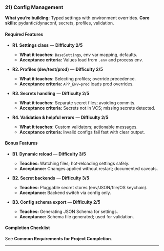 ### 21) Config Management
**What you’re building:** Typed settings with environment overrides.
**Core skills:** pydantic/dynaconf, secrets, profiles, validation.

#### Required Features
- **R1. Settings class** — **Difficulty 2/5**
  - **What it teaches:** `BaseSettings`, env var mapping, defaults.
  - **Acceptance criteria:** Values load from `.env` and process env.

- **R2. Profiles (dev/test/prod)** — **Difficulty 2/5**
  - **What it teaches:** Selecting profiles; override precedence.
  - **Acceptance criteria:** `APP_ENV=prod` loads prod overrides.

- **R3. Secrets handling** — **Difficulty 2/5**
  - **What it teaches:** Separate secret files; avoiding commits.
  - **Acceptance criteria:** Secrets not in VCS; missing secrets detected.

- **R4. Validation & helpful errors** — **Difficulty 2/5**
  - **What it teaches:** Custom validators; actionable messages.
  - **Acceptance criteria:** Invalid configs fail fast with clear output.

#### Bonus Features
- **B1. Dynamic reload** — **Difficulty 3/5**
  - **Teaches:** Watching files; hot‑reloading settings safely.
  - **Acceptance:** Changes applied without restart; documented caveats.

- **B2. Secret backends** — **Difficulty 3/5**
  - **Teaches:** Pluggable secret stores (env/JSON/file/OS keychain).
  - **Acceptance:** Backend switch via config only.

- **B3. Config schema export** — **Difficulty 2/5**
  - **Teaches:** Generating JSON Schema for settings.
  - **Acceptance:** Schema file generated; used for validation.

#### Completion Checklist
See **Common Requirements for Project Completion**.

---
